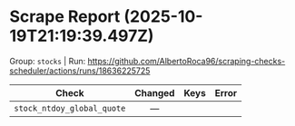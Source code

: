 # Scrape Report (2025-10-19T21:19:39.497Z)

Group: `stocks`  |  Run: https://github.com/AlbertoRoca96/scraping-checks-scheduler/actions/runs/18636225725

| Check | Changed | Keys | Error |
|---|:---:|:--|:--|
| `stock_ntdoy_global_quote` | — |  |  |
